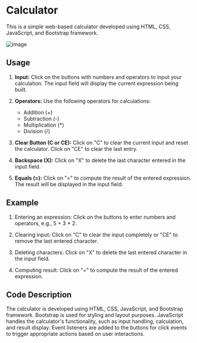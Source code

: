 # Calculator

This is a simple web-based calculator developed using HTML, CSS, JavaScript, and Bootstrap framework.

![image](https://github.com/itsdhruvrpandey01/Projects/assets/130044341/9291f845-3380-4abb-9ce1-95fa4a9101de)


## Usage

1. **Input:** Click on the buttons with numbers and operators to input your calculation. The input field will display the current expression being built.

2. **Operators:** Use the following operators for calculations:
   - Addition (+)
   - Subtraction (-)
   - Multiplication (*)
   - Division (/)

3. **Clear Button (C or CE):** Click on "C" to clear the current input and reset the calculator. Click on "CE" to clear the last entry.

4. **Backspace (X):** Click on "X" to delete the last character entered in the input field.

5. **Equals (=):** Click on "=" to compute the result of the entered expression. The result will be displayed in the input field.

## Example

1. Entering an expression: Click on the buttons to enter numbers and operators, e.g., 5 + 3 * 2.

2. Clearing input: Click on "C" to clear the input completely or "CE" to remove the last entered character.

3. Deleting characters: Click on "X" to delete the last entered character in the input field.

4. Computing result: Click on "=" to compute the result of the entered expression.

## Code Description

The calculator is developed using HTML, CSS, JavaScript, and Bootstrap framework. Bootstrap is used for styling and layout purposes. JavaScript handles the calculator's functionality, such as input handling, calculation, and result display. Event listeners are added to the buttons for click events to trigger appropriate actions based on user interactions.
